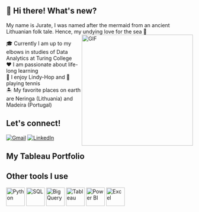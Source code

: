 ## 👋 Hi there! What's new?

My name is Jurate, I was named after the mermaid from an ancient Lithuanian folk tale. Hence, my undying love for the sea 🌊  
<img src="https://media.giphy.com/media/rRRpwBEXob7HO/giphy.gif" alt="GIF" width="300" height="300" style="float: right;">
 
🎓 Currently I am up to my elbows in studies of Data Analytics at Turing College  
❤️ I am passionate about life-long learning  
💃 I enjoy Lindy-Hop and 🎾 playing tennis  
🏝️ My favorite places on earth are Neringa (Lithuania) and Madeira (Portugal)

## Let's connect!

[![Gmail](https://img.shields.io/badge/-Gmail-red?style=flat-square&logo=Gmail&logoColor=white)](mailto:jurate.seskaite@gmail.com)
[![LinkedIn](https://img.shields.io/badge/-LinkedIn-blue?style=flat-square&logo=LinkedIn&logoColor=white)](https://www.linkedin.com/in/j%C5%ABrat%C4%97-kubilien%C4%97-802923109/)  

## My Tableau Portfolio  


## Other tools I use

<img src="https://upload.wikimedia.org/wikipedia/commons/c/c3/Python-logo-notext.svg" alt="Python" width="50" height="50">
<img src="https://upload.wikimedia.org/wikipedia/commons/2/29/SQL_icon.svg" alt="SQL" width="50" height="50">
<img src="https://www.gstatic.com/cloud/products/logos/cloud-96.svg" alt="BigQuery" width="50" height="50">
<img src="https://upload.wikimedia.org/wikipedia/commons/4/4b/Tableau_Logo.png" alt="Tableau" width="50" height="50">
<img src="https://upload.wikimedia.org/wikipedia/commons/c/c9/Power_bi_logo_black.svg" alt="Power BI" width="50" height="50">
<img src="https://upload.wikimedia.org/wikipedia/commons/7/7e/Microsoft_Office_Excel_%282018%E2%80%93present%29.svg" alt="Excel" width="50" height="50">
